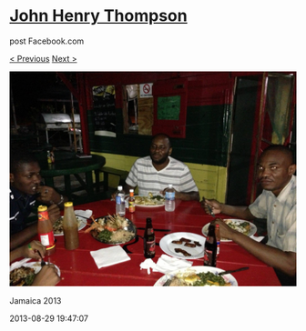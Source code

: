 # [John Henry Thompson](../README.md)
post Facebook.com

[< Previous](2013-08-29-23.md) [Next >](2013-08-29-25.md)

[![](../media/2013-08-29/Jamaica-2035.jpg)](../README.md)

Jamaica 2013

2013-08-29 19:47:07